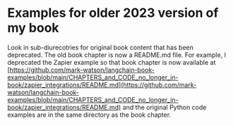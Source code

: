# Examples for older 2023 version of my book

Look in sub-diurecotries for original book content that has been deprecated. The old book chapter is now a README.md file. For example, I deprecated the Zapier example so that book chapter is now available at [https://github.com/mark-watson/langchain-book-examples/blob/main/CHAPTERS_and_CODE_no_longer_in-book/zapier_integrations/README.md](https://github.com/mark-watson/langchain-book-examples/blob/main/CHAPTERS_and_CODE_no_longer_in-book/zapier_integrations/README.md) and the original Python code examples are in the same directory as the book chapter.


